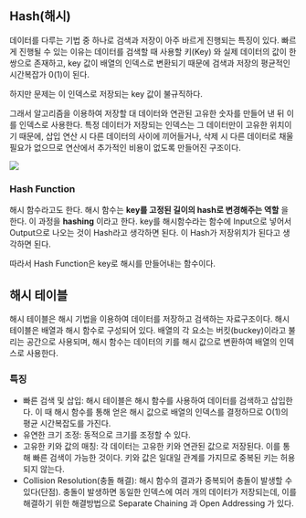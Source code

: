 ## Hash(해시)

 데이터를 다루는 기법 중 하나로 검색과 저장이 아주 바르게 진행되는 특징이 있다. 빠르게 진행될 수 있는 이유는 데이터를 검색할 때 사용할 키(Key) 와 실제 
 데이터의 값이 한 쌍으로 존재하고, key 값이 배열의 인덱스로 변환되기 때문에 검색과 저장의 평균적인 시간복잡가 0(1)이 된다.

하지만 문제는 이 인덱스로 저장되는 key 값이 불규직하다.

그래서 알고리즘을 이용하여 저장할 대 데이터와 연관된 고유한 숫자를 만들어 낸 뒤 이를 인덱스로 사용한다.
특정 데이터가 저장되는 인덱스는 그 데이터만이 고유한 위치이기 때문에, 삽입 연산 시 다른 데이터의 사이에 끼어들거나, 삭제 시 다른 데이터로 채울 필요가
없으므로 연산에서 추가적인 비용이 없도록 만들어진 구조이다.

![](https://img1.daumcdn.net/thumb/R1280x0/?scode=mtistory2&fname=https%3A%2F%2Fblog.kakaocdn.net%2Fdn%2FeHiqbk%2FbtqS1WeoGXA%2FfIo6eAPnZtGiY9Glrn8Zek%2Fimg.png)

### Hash Function

해시 함수라고도 한다. 해시 함수는 **key를 고정된 길이의 hash로 변경해주는 역할** 을 한다. 이 과정을 **hashing** 이라고 한다. key를 해시함수라는 함수에 Input으로 넣어서 Output으로 나오는 것이 Hash라고
생각하면 된다. 이 Hash가 저장위치가 된다고 생각하면 된다. 

따라서 Hash Function은 key로 해시를 만들어내는 함수이다. 

## 해시 테이블 

해시 테이블은 해시 기법을 이용하여 데이터를 저장하고 검색하는 자료구조이다.
해시 테이블은 배열과 해시 함수로 구성되어 있다. 배열의 각 요소는 버킷(buckey)이라고 불리는 공간으로 사용되며, 해시 함수는 데이터의 키를 해시 값으로 변환하여 배열의 
인덱스로 사용한다.

### 특징

- 빠른 검색 및 삽입: 해시 테이블은 해시 함수를 사용하여 데이터를 검색하고 삽입한다. 이 때 해시 함수를 통해 얻은 해시 값으로 배열의 인덱스를 결정하므로 O(1)의 평균 시간복잡도를 가진다.
- 유연한 크기 조정: 동적으로 크기를 조정할 수 있다.
- 고유한 키와 값의 매칭: 각 데이터는 고유한 키와 연관된 값으로 저장된다. 이를 통해 빠른 검색이 가능한 것이다. 키와 값은 일대일 관계를 가지므로 중복된 키는 허용되지 않는다.
- Collision Resolution(충돌 해결): 해시 함수의 결과가 중복되어 충돌이 발생할 수 있다(단점). 충돌이 발생하면 동일한 인덱스에 여러 개의 데이터가 저장되는데, 이를 해결하기 위한 해결방법으로
Separate Chaining 과 Open Addressing 가 있다. 
